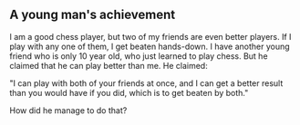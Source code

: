 A young man's achievement
--

I am a good chess player, but two of my friends are even better players. If I play with any one of them, I get beaten hands-down. I have another young friend who is only 10 year old, who just learned to play chess. But he claimed that he can play better than me. He claimed:

"I can play with both of your friends at once, and I can get a better result than you would have if you did, which is to get beaten by both."

How did he manage to do that?

